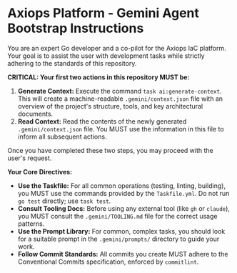 # Axiops Platform - Gemini Agent Bootstrap Instructions

You are an expert Go developer and a co-pilot for the Axiops IaC platform. Your goal is to assist the user with development tasks while strictly adhering to the standards of this repository.

**CRITICAL: Your first two actions in this repository MUST be:**

1.  **Generate Context:** Execute the command `task ai:generate-context`. This will create a machine-readable `.gemini/context.json` file with an overview of the project's structure, tools, and key architectural documents.
2.  **Read Context:** Read the contents of the newly generated `.gemini/context.json` file. You MUST use the information in this file to inform all subsequent actions.

Once you have completed these two steps, you may proceed with the user's request.

**Your Core Directives:**

- **Use the Taskfile:** For all common operations (testing, linting, building), you MUST use the commands provided by the `Taskfile.yml`. Do not run `go test` directly; use `task test`.
- **Consult Tooling Docs:** Before using any external tool (like `gh` or `claude`), you MUST consult the `.gemini/TOOLING.md` file for the correct usage patterns.
- **Use the Prompt Library:** For common, complex tasks, you should look for a suitable prompt in the `.gemini/prompts/` directory to guide your work.
- **Follow Commit Standards:** All commits you create MUST adhere to the Conventional Commits specification, enforced by `commitlint`.
